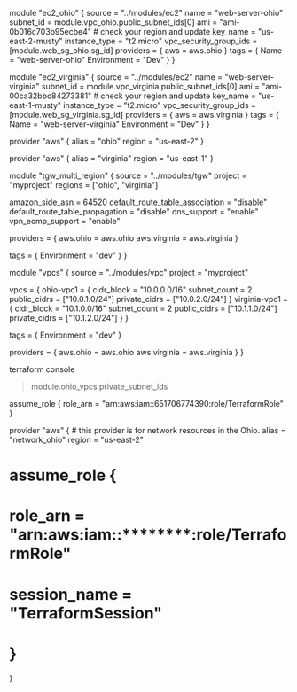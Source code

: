 module "ec2_ohio" {
  source       = "../modules/ec2"
  name         = "web-server-ohio"
  subnet_id = module.vpc_ohio.public_subnet_ids[0]
  ami          = "ami-0b016c703b95ecbe4" # check your region and update
  key_name     = "us-east-2-musty"
  instance_type = "t2.micro"
  vpc_security_group_ids = [module.web_sg_ohio.sg_id]
  providers    = { aws = aws.ohio }
  tags = {
    Name        = "web-server-ohio"
    Environment = "Dev"
  }
}

module "ec2_virginia" {
  source       = "../modules/ec2"
  name         = "web-server-virginia"
  subnet_id = module.vpc_virginia.public_subnet_ids[0]
  ami          = "ami-00ca32bbc84273381" # check your region and update
  key_name     = "us-east-1-musty"
  instance_type = "t2.micro"
  vpc_security_group_ids = [module.web_sg_virginia.sg_id]
  providers    = { aws = aws.virginia }
  tags = {
    Name        = "web-server-virginia"
    Environment = "Dev"
  }
}


provider "aws" {
  alias  = "ohio"
  region = "us-east-2"
}

provider "aws" {
  alias  = "virginia"
  region = "us-east-1"
}

module "tgw_multi_region" {
  source  = "../modules/tgw"
  project = "myproject"
  regions = ["ohio", "virginia"]

  amazon_side_asn                 = 64520
  default_route_table_association = "disable"
  default_route_table_propagation = "disable"
  dns_support                     = "enable"
  vpn_ecmp_support                = "enable"

  providers = {
    aws.ohio     = aws.ohio
    aws.virginia = aws.virginia
  }

  tags = {
    Environment = "dev"
  }
}

module "vpcs" {
  source  = "../modules/vpc"
  project = "myproject"

  vpcs = {
    ohio-vpc1 = {
      cidr_block   = "10.0.0.0/16"
      subnet_count = 2
      public_cidrs = ["10.0.1.0/24"]
      private_cidrs = ["10.0.2.0/24"]
    }
    virginia-vpc1 = {
      cidr_block   = "10.1.0.0/16"
      subnet_count = 2
      public_cidrs = ["10.1.1.0/24"]
      private_cidrs = ["10.1.2.0/24"]
    }
  }

  tags = {
    Environment = "dev"
  }

  providers = {
    aws.ohio     = aws.ohio
    aws.virginia = aws.virginia
  }
}


terraform console
> module.ohio_vpcs.private_subnet_ids

assume_role {
    role_arn = "arn:aws:iam::651706774390:role/TerraformRole"
  }


provider "aws" {          # this provider is for network resources in the Ohio. 
  alias  = "network_ohio"
  region = "us-east-2"

  # assume_role {
  #    role_arn     = "arn:aws:iam::********:role/TerraformRole"
  #   session_name = "TerraformSession"
  # }

}

